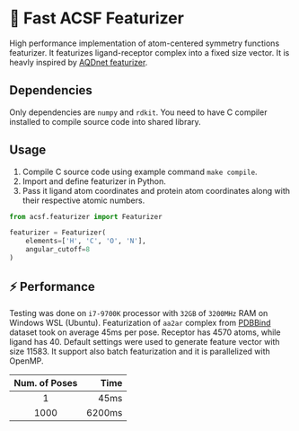 # 🧪 Fast ACSF Featurizer
High performance implementation of atom-centered symmetry functions featurizer. It featurizes ligand-receptor complex into a fixed size vector. It is heavly inspired by [AQDnet featurizer](https://github.com/koji11235/AQDnet).

## Dependencies
Only dependencies are `numpy` and `rdkit`. You need to have C compiler installed to compile source code into shared library.

## Usage
1. Compile C source code using example command `make compile`.
2. Import and define featurizer in Python.
3. Pass it ligand atom coordinates and protein atom coordinates along with their respective atomic numbers.

```python
from acsf.featurizer import Featurizer

featurizer = Featurizer(
    elements=['H', 'C', 'O', 'N'],
    angular_cutoff=8
)
```

## ⚡ Performance
Testing was done on `i7-9700K` processor with `32GB` of `3200MHz` RAM on Windows WSL (Ubuntu). Featurization of `aa2ar` complex from [PDBBind](https://www.pdbbind-plus.org.cn/) dataset took on average 45ms per pose. Receptor has 4570 atoms, while ligand has 40. Default settings were used to generate feature vector with size 11583. It support also batch featurization and it is parallelized with OpenMP.

| Num. of Poses |   Time |
|:-------------:|-------:|
|             1 |   45ms |
|          1000 | 6200ms |